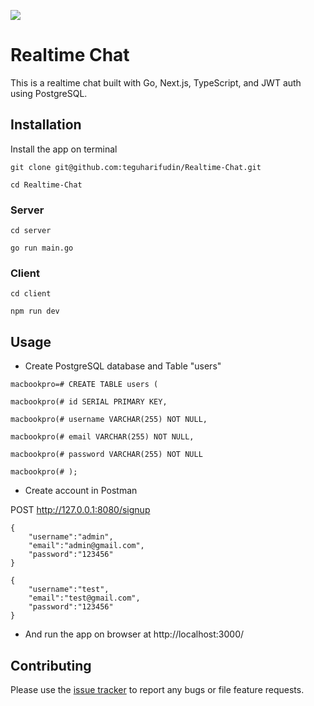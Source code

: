 ![](https://www.teguharief.com/img/teguh-arief.png)

# Realtime Chat

This is a realtime chat built with Go, Next.js, TypeScript, and JWT auth using PostgreSQL.

## Installation

Install the app on terminal

```
git clone git@github.com:teguharifudin/Realtime-Chat.git
```
```
cd Realtime-Chat
```

### Server
```
cd server
```
```
go run main.go
```

### Client
```
cd client
```
```
npm run dev
```

## Usage

- Create PostgreSQL database and Table "users"
```
macbookpro=# CREATE TABLE users (
```
```
macbookpro(# id SERIAL PRIMARY KEY,
```
```
macbookpro(# username VARCHAR(255) NOT NULL,
```
```
macbookpro(# email VARCHAR(255) NOT NULL,
```
```
macbookpro(# password VARCHAR(255) NOT NULL
```
```
macbookpro(# );
```

- Create account in Postman

POST http://127.0.0.1:8080/signup
```
{
    "username":"admin",
    "email":"admin@gmail.com",
    "password":"123456"
}
```
```
{
    "username":"test",
    "email":"test@gmail.com",
    "password":"123456"
}
```

- And run the app on browser at http://localhost:3000/

## Contributing

Please use the [issue tracker](https://github.com/teguharifudin/Realtime-Chat/issues) to report any bugs or file feature requests.